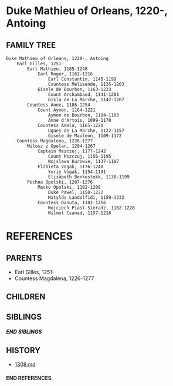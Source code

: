 # Duke Mathieu of Orleans, 1220-, Antoing

## FAMILY TREE
```
Duke Mathieu of Orleans, 1220-, Antoing
    Earl Gilles, 1251-
        Earl Mathieu, 1185-1248
            Earl Roger, 1162-1216
                Earl Constantin, 1145-1199
                Countess Melisende, 1135-1203
            Gisele de Bourbon, 1163-1223
                Count Archambaud, 1141-1201
                Gisla de La Marche, 1142-1207
        Countess Anne, 1186-1254
            Count Aymon, 1164-1221
                Aymon de Bourbon, 1104-1163
                Anne d'Artois, 1099-1170
            Countess Adela, 1165-1220
                Ugues de La Marche, 1122-1157
                Gisele de Mauleon, 1109-1172
    Countess Magdalena, 1226-1277
        Milosz z Opolan, 1204-1267
            Captain Mszczuj, 1177-1242
                Count Mszczuj, 1156-1195
                Wojslawa Kurowie, 1137-1197
            Elzbieta Vogak, 1176-1240
                Yuriy Vogak, 1154-1191
                Elizabeth Benkestokk, 1138-1199
        Pechna Opolski, 1207-1276
            Macko Opolski, 1182-1208
                Duke Pawel, 1158-1222
                Matylda Landolfidi, 1159-1232
            Countess Danuta, 1181-1256
                Wojciech Piast-Sieradz, 1162-1228
                Wilmot Csanad, 1157-1216
```


# REFERENCES

## PARENTS 
* Earl Gilles, 1251-
* Countess Magdalena, 1226-1277

## CHILDREN 

## SIBLINGS

##### END SIBLINGS  
## HISTORY
* [1308.md](../h/1308.md)

#### END REFERENCES
